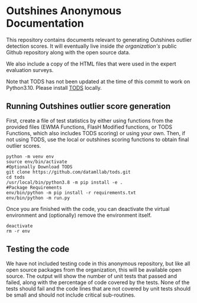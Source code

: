 # Outshines Anonymous Documentation

This repository contains documents relevant to generating Outshines outlier detection scores. It will eventually live inside *the organization's* public Github repository along with the open source data. 

We also include a copy of the HTML files that were used in the expert evaluation surveys. 

Note that TODS has not been updated at the time of this commit to work on Python3.10. Please install [TODS](https://github.com/datamllab/tods) locally. 

## Running Outshines outlier score generation

First, create a file of test statistics by either using functions from the provided files (EWMA Functions, FlasH Modified functions, or TODS Functions, which also includes TODS scoring) or using your own. 
Then, if not using TODS, use the local or outshines scoring functions to obtain final outlier scores. 

```
python -m venv env
source env/bin/activate
#Optionally Download TODS
git clone https://github.com/datamllab/tods.git
cd tods
/usr/local/bin/python3.8 -m pip install -e . 
#Package Requirements
env/bin/python -m pip install -r requirements.txt
env/bin/python -m run.py 
```

Once you are finished with the code, you can deactivate the virtual environment
and (optionally) remove the environment itself.

```
deactivate
rm -r env
```

## Testing the code

We have not included testing code in this anonymous repository, but like all open source packages from the organization, this will be available open source. The output will show the number of unit tests that passed and failed, along with the percentage of code covered by the tests. None of the tests should fail and the code lines that are not covered by unit tests should be small and should not include critical sub-routines.
